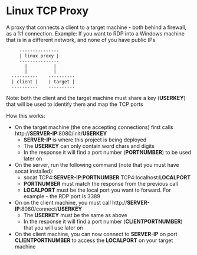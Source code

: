 # Linux TCP Proxy

A proxy that connects a client to a target machine - both behind a firewall, as a 1:1 connection.
Example: If you want to RDP into a Windows machine that is in a different network, and none of you have public IPs

```
     ---------------
     | linux proxy |
     ---------------
       |          |
       |          |
  ----------    ----------
  | client |    | target |
  ----------    ----------
```

Note: both the client and the target machine must share a key (**USERKEY**) that will be used to identify them and map the TCP ports 

How this works:
* On the target machine (the one accepting connections) first calls http://**SERVER-IP**:8080/init/**USERKEY**
    * **SERVER-IP** is where this project is being deployed
    * The **USERKEY** can only contain word chars and digits
    * In the response it will find a port number (**PORTNUMBER**) to be used later on
* On the server, run the following command (note that you must have socat installed):
    * socat TCP4:**SERVER-IP**:**PORTNUMBER** TCP4:localhost:**LOCALPORT**
    * **PORTNUMBER** must match the response from the previous call
    * **LOCALPORT** must be the local port you want to forward. For example - the RDP port is 3389
* On on the client machine, you must call http://**SERVER-IP**:8080/connect/**USERKEY**
    * The **USERKEY** must be the same as above
    * In the response it will find a port number (**CLIENTPORTNUMBER**) that you will use later on
* On the client machine, you can now connect to **SERVER-IP** on port **CLIENTPORTNUMBER** to access the **LOCALPORT** on your target machine
